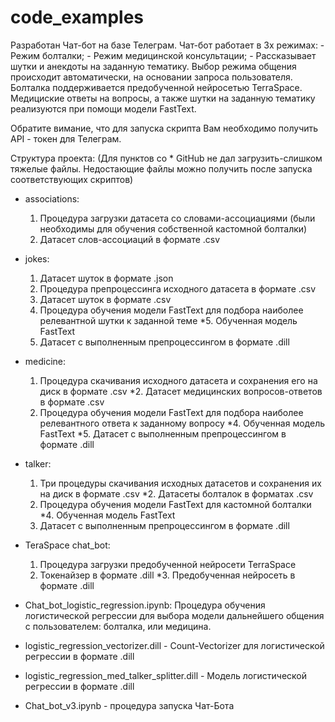 # code_examples
Разработан Чат-бот на базе Телеграм.
Чат-бот работает в 3х режимах:
	- Режим болталки;
	- Режим медицинской консультации;
	- Рассказывает шутки и анекдоты на заданную тематику.
Выбор режима общения происходит автоматически, на основании запроса пользователя.
Болталка поддерживается предобученной нейросетью TerraSpace.
Медициские ответы на вопросы, а также шутки на заданную тематику реализуются при помощи модели FastText.

Обратите вимание, что для запуска скрипта Вам необходимо получить API - токен для Телеграм.

Структура проекта:
(Для пунктов со * GitHub не дал загрузить-слишком тяжелые файлы. Недостающие файлы можно получить после запуска соответствующих скриптов)

- associations:
	1. Процедура загрузки датасета со словами-ассоциациями (были необходимы для обучения собственной кастомной болталки)
	2. Датасет слов-ассоциаций в формате .csv

- jokes:
	1. Датасет шуток в формате .json
	2. Процедура препроцессинга исходного датасета в формате .csv
	3. Датасет шуток в формате .csv
	4. Процедура обучения модели FastText для подбора наиболее релевантной шутки к заданной теме
	*5. Обученная модель FastText
	6. Датасет с выполненным препроцессингом в формате .dill

- medicine:
	1. Процедура скачивания исходного датасета и сохранения его на диск в формате .csv
	*2. Датасет медицинских вопросов-ответов в формате .csv
	3. Процедура обучения модели FastText для подбора наиболее релевантного ответа к заданному вопросу
	*4. Обученная модель FastText
	*5. Датасет с выполненным препроцессингом в формате .dill

- talker:
	1. Три процедуры скачивания исходных датасетов и сохранения их на диск в формате .csv
	*2. Датасеты болталок в форматах .csv
	3. Процедура обучения модели FastText для кастомной болталки
	*4. Обученная модель FastText
	5. Датасет с выполненным препроцессингом в формате .dill

- TeraSpace chat_bot:
	1. Процедура загрузки предобученной нейросети TerraSpace
	2. Токенайзер в формате .dill
	*3. Предобученная нейросеть в формате .dill

- Chat_bot_logistic_regression.ipynb: Процедура обучения логистической регрессии для выбора модели дальнейшего общения с пользователем: болталка, или медицина.

- logistic_regression_vectorizer.dill - Count-Vectorizer для логистической регрессии в формате .dill

- logistic_regression_med_talker_splitter.dill - Модель логистической регрессии в формате .dill

- Chat_bot_v3.ipynb - процедура запуска Чат-Бота


